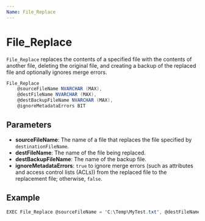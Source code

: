 ```yaml
---
Name: File_Replace
---
```


# File_Replace

`File_Replace` replaces the contents of a specified file with the contents of another file, deleting the original file, and creating a backup of the replaced file and optionally ignores merge errors.

```csharp
File_Replace 
	@sourceFileName NVARCHAR (MAX),
	@destFileName NVARCHAR (MAX),
	@destBackupFileName NVARCHAR (MAX),
	@ignoreMetadataErrors BIT
```

## Parameters

 - **sourceFileName**: The name of a file that replaces the file specified by `destinationFileName`.
 - **destFileName**: The name of the file being replaced.
 - **destBackupFileName**: The name of the backup file.
 - **ignoreMetadataErrors**: `true` to ignore merge errors (such as attributes and access control lists (ACLs)) from the replaced file to the replacement file; otherwise, `false`.

## Example

```csharp
EXEC File_Replace @sourceFileName = 'C:\Temp\MyTest.txt', @destFileName = 'C:\Temp\MyNewTest.txt', @destBackupFileName = 'C:\Temp\MybackupTest.txt', @ignoreMetadataErrors = 0
```

